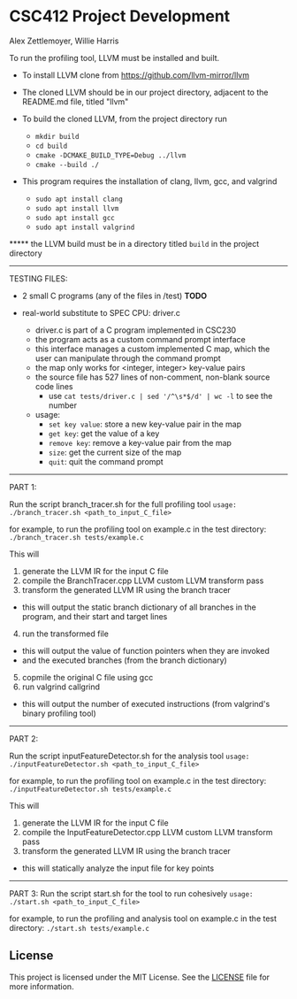 # CSC412 Project Development
Alex Zettlemoyer, Willie Harris

To run the profiling tool, LLVM must be installed and built.

* To install LLVM clone from https://github.com/llvm-mirror/llvm
* The cloned LLVM should be in our project directory, adjacent to the README.md file, titled "llvm"

* To build the cloned LLVM, from the project directory run

    - `mkdir build`
    - `cd build`
    - `cmake -DCMAKE_BUILD_TYPE=Debug ../llvm`
    - `cmake --build ./`

* This program requires the installation of clang, llvm, gcc, and valgrind

    - `sudo apt install clang`
    - `sudo apt install llvm`
    - `sudo apt install gcc`
    - `sudo apt install valgrind`

***** the LLVM build must be in a directory titled `build` in the project directory

_______
TESTING FILES:

* 2 small C programs (any of the files in /test) **TODO**

* real-world substitute to SPEC CPU: driver.c
    - driver.c is part of a C program implemented in CSC230
    - the program acts as a custom command prompt interface
    - this interface manages a custom implemented C map, which the user can manipulate through the command prompt
    - the map only works for <integer, integer> key-value pairs
    - the source file has 527 lines of non-comment, non-blank source code lines
        - use `cat tests/driver.c | sed '/^\s*$/d' | wc -l` to see the number
    - usage:
        - `set key value`: store a new key-value pair in the map
        - `get key`:          get the value of a key
        - `remove key`:       remove a key-value pair from the map
        - `size`:             get the current size of the map
        - `quit`:             quit the command prompt


_______
PART 1:

Run the script branch_tracer.sh for the full profiling tool
    `usage: ./branch_tracer.sh <path_to_input_C_file>`

for example, to run the profiling tool on example.c in the test directory:
    `./branch_tracer.sh tests/example.c`

This will
1. generate the LLVM IR for the input C file
2. compile the BranchTracer.cpp LLVM custom LLVM transform pass
3. transform the generated LLVM IR using the branch tracer
- this will output the static branch dictionary of all branches in the program, and their start and target lines
4. run the transformed file
- this will output the value of function pointers when they are invoked
- and the executed branches (from the branch dictionary)
5. copmile the original C file using gcc
6. run valgrind callgrind
- this will output the number of executed instructions (from valgrind's binary profiling tool)

_______
PART 2:

Run the script inputFeatureDetector.sh for the analysis tool
    `usage: ./inputFeatureDetector.sh <path_to_input_C_file>`

for example, to run the profiling tool on example.c in the test directory:
    `./inputFeatureDetector.sh tests/example.c`

This will
1. generate the LLVM IR for the input C file
2. compile the InputFeatureDetector.cpp LLVM custom LLVM transform pass
3. transform the generated LLVM IR using the branch tracer
- this will statically analyze the input file for key points

_______
PART 3:
Run the script start.sh for the tool to run cohesively
    `usage: ./start.sh <path_to_input_C_file>`

for example, to run the profiling and analysis tool on example.c in the test directory:
    `./start.sh tests/example.c`

## License

This project is licensed under the MIT License. See the [LICENSE](LICENSE) file for more information.
